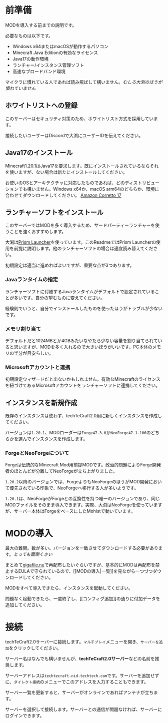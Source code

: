 # 前準備

MODを導入する前までの説明です。

必要なものは以下です。
- Windows x64またはmacOSが動作するパソコン
- Minecraft Java Editionの有効なライセンス
- Java17の動作環境
- ランチャー/インスタンス管理ソフト
- 高速なブロードバンド環境

マイクラに慣れている人であれば読み飛ばして構いません。*むしろ大渕のほうが慣れていません*

## ホワイトリストへの登録

このサーバーはセキュリティ対策のため、ホワイトリスト方式を採用しています。

接続したいユーザーはDiscordで大渕にユーザーIDを伝えてください。

## Java17のインストール

Minecraft1.20.1はJava17を要求します。既にインストールされているならそれを使いますが、ない場合は新たにインストールしてください。

お使いのOSとアーキテクチャに対応したものであれば、どのディストリビューションでも構いません。Windows x64か、macOS arm64のどちらか、環境に合わせてダウンロードしてください。
[Amazon Corretto 17](https://docs.aws.amazon.com/corretto/latest/corretto-17-ug/downloads-list.html)

## ランチャーソフトをインストール

このサーバーではMODを多く導入するため、サードパーティーランチャーを使うことを強くおすすめします。

大渕は[Prism Launcher](https://prismlauncher.org/download/)を使っています。このReadmeではPrism Launcherの使用を前提に説明します。他のランチャーソフトの場合は適宜読み替えてください。

初期設定は適当に進めればよいですが、重要な点が3つあります。

### Javaランタイムの指定

ランチャーソフトに付随するJavaランタイムがデフォルトで設定されていることが多いです。自分の望むものに変えてください。

経験則でいうと、自分でインストールしたものを使ったほうがトラブルが少ないです。

### メモリ割り当て

デフォルトだと1024MBとか4GBみたいなやたら少ない容量を割り当てられていると思いますが、MODを多く入れるので大きいほうがいいです。PC本体のメモリの半分が目安らしい。

### Microsoftアカウントと連携

初期設定ウィザードだと出ないかもしれません。有効なMinecraftのライセンスを紐づけてあるMicrosoftアカウントをランチャーソフトに連携してください。

## インスタンスを新規作成

既存のインスタンスは使わず、techTeCraft2.0用に新しくインスタンスを作成してください。

バージョンは`1.20.1`、MODローダーは`Forge47.3.0`か`NeoForge47.1.106`のどちらかを選んでインスタンスを作成します。

### ForgeとNeoForgeについて

Forgeは伝統的なMinecraft Mod用前提MODです。政治的問題によりForge開発者のほとんどが分離してNeoForgeが立ち上がりました。

`1.20.2`以降のバージョンでは、ForgeよりもNeoForgeのほうがMOD開発において優先されている印象で、NeoForgeへ移行する人が多いようです。

`1.20.1`は、NeoForgeがForgeとの互換性を持つ唯一のバージョンであり、同じMODファイルをそのまま導入できます。実際、大渕はNeoForgeを使っていますが、サーバー本体はForgeをベースにしたMohistで動いています。

# MODの導入

最大の難関。数が多い。バージョンを一致させてダウンロードする必要があります。*とっても面倒くさい*

まとめて[gigafile.nu](https://gigafile.nu/)で再配布したいぐらいですが、基本的にMODは再配布を禁止するEULAで守られているので、[[MODの導入|一覧]]を見ながら一つづつダウンロードしてください。


MODをすべて導入できたら、インスタンスを起動してください。

問題なく起動できたら、一度終了し、[[コンフィグ追加]]の通りに付加データを追加してください。

# 接続

techTeCraft2.0サーバーに接続します。`マルチプレイ`メニューを開き、`サーバーを追加`をクリックしてください。

サーバー名はなんでも構いませんが、**techTeCraft2.0サーバー**などの名前を推奨します。

サーバーアドレスは`techtecraft.nid-techtech.com`です。サーバーを追加せずに、`ダイレクト接続`のメニューでこのアドレスを入力することもできます。

サーバー一覧を更新すると、サーバーがオンラインであればアンテナが立ちます。

サーバーを選択して接続します。サーバーとの通信が問題なければ、サーバーにログインできます。
